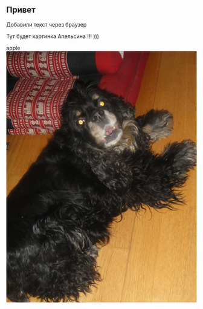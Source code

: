 ## Привет

Добавили текст через браузер

Тут будет картинка Апельсина
!!!
)))

apple
![APPLE](Pipa.jpg)